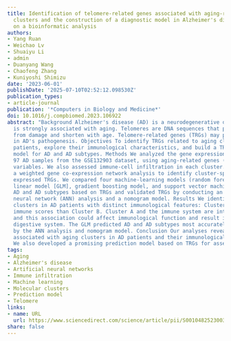 ```yaml
---
title: Identification of telomere-related genes associated with aging-related molecular
  clusters and the construction of a diagnostic model in Alzheimer's disease based
  on a bioinformatic analysis
authors:
- Yang Ruan
- Weichao Lv
- Shuaiyu Li
- admin
- Duanyang Wang
- Chaofeng Zhang
- Kuniyoshi Shimizu
date: '2023-06-01'
publishDate: '2025-07-10T02:52:12.098530Z'
publication_types:
- article-journal
publication: '*Computers in Biology and Medicine*'
doi: 10.1016/j.compbiomed.2023.106922
abstract: "Background Alzheimer's disease (AD) is a neurodegenerative disease that
  is strongly associated with aging. Telomeres are DNA sequences that protect chromosomes
  from damage and shorten with age. Telomere-related genes (TRGs) may play a role
  in AD's pathogenesis. Objectives To identify TRGs related to aging clusters in AD
  patients, explore their immunological characteristics, and build a TRG-based prediction
  model for AD and AD subtypes. Methods We analyzed the gene expression profiles of
  97 AD samples from the GSE132903 dataset, using aging-related genes (ARGs) as clustering
  variables. We also assessed immune-cell infiltration in each cluster. We performed
  a weighted gene co-expression network analysis to identify cluster-specific differentially
  expressed TRGs. We compared four machine-learning models (random forest, generalized
  linear model [GLM], gradient boosting model, and support vector machine) for predicting
  AD and AD subtypes based on TRGs and validated TRGs by conducting an artificial
  neural network (ANN) analysis and a nomogram model. Results We identified two aging
  clusters in AD patients with distinct immunological features: Cluster A had higher
  immune scores than Cluster B. Cluster A and the immune system are intimately associated,
  and this association could affect immunological function and result in AD via the
  digestive system. The GLM predicted AD and AD subtypes most accurately and was validated
  by the ANN analysis and nomogram model. Conclusion Our analyses revealed novel TRGs
  associated with aging clusters in AD patients and their immunological characteristics.
  We also developed a promising prediction model based on TRGs for assessing AD risk."
tags:
- Aging
- Alzheimer's disease
- Artificial neural networks
- Immune infiltration
- Machine learning
- Molecular clusters
- Prediction model
- Telomere
links:
- name: URL
  url: https://www.sciencedirect.com/science/article/pii/S0010482523003876
share: false 
---
```

